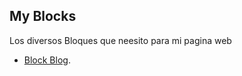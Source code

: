 ## My Blocks

Los diversos Bloques que neesito para mi pagina web

- [Block Blog](https://laravel.com/docs/routing).